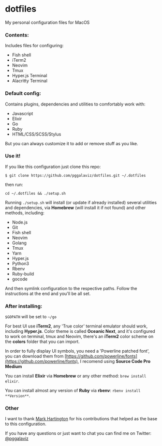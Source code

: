 # dotfiles

My personal configuration files for MacOS

### Contents:

Includes files for configuring:
- Fish shell
- iTerm2
- Neovim
- Tmux 
- Hyper.js Terminal
- Alacritty Terminal

### Default config:

Contains plugins, dependencies and utilities to comfortably work with:
- Javascript
- Elixir
- Go
- Ruby
- HTML/CSS/SCSS/Stylus

But you can always customize it to add or remove stuff as you like.

### Use it!

If you like this configuration just clone this repo:
```
$ git clone https://github.com/pggalaviz/dotfiles.git ~/.dotfiles
```
then run:
```
cd ~/.dotfiles && ./setup.sh
```
Running `./setup.sh` will install (or update if already installed) several utilities and dependencies, via **Homebrew** (will install it if not found) and other methods, including: 
- Node.js
- Git
- Fish shell
- Neovim
- Golang
- Tmux
- Yarn
- Hyper.js
- Python3
- Rbenv
- Ruby-build
- gocode

And then symlink configuration to the respective paths. Follow the instructions at the end and you'll be all set.

### After installing:

`$GOPATH` will be set to `~/go`

For best UI use **iTerm2**, any 'True color' terminal emulator should work, including **Hyper.js**.
Color theme is called **Oceanic Next**, and it's configured to work on terminal, tmux and Neovim, there's an **iTerm2** color scheme on the **colors** folder that you can import.

In order to fully display UI symbols, you need a 'Powerline patched font', you can download them
from [https://github.com/powerline/fonts](https://github.com/powerline/fonts), I recomend using
**Source Code Pro Medium**

You can install **Elixir** via **Homebrew** or any other method: `brew install elixir`.

You can install almost any version of **Ruby** via **rbenv**: `rbenv install **Version**`.

### Other

I want to thank [Mark Hartington](https://github.com/mhartington) for his contributions that
helped as the base to this configuration. 

If you have any questions or just want to chat you can find me on Twitter:
[@pggalaviz](http://twitter.com/pggalaviz)

